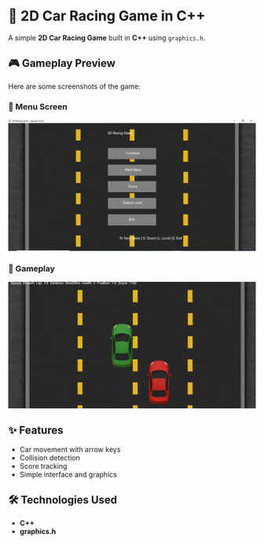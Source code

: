 # 🚗 2D Car Racing Game in C++

A simple **2D Car Racing Game** built in **C++** using `graphics.h`.

## 🎮 Gameplay Preview

Here are some screenshots of the game:

### 🏁 Menu Screen
![Menu Screenshot](menu.png)

### 🚗 Gameplay
![Gameplay Screenshot](gameplay.png)

## ✨ Features
- Car movement with arrow keys  
- Collision detection  
- Score tracking  
- Simple interface and graphics  

## 🛠️ Technologies Used
- **C++**
- **graphics.h**

